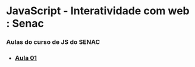 # JavaScript - Interatividade com web : Senac
### Aulas do curso de JS do SENAC

- ### [Aula 01](/)
